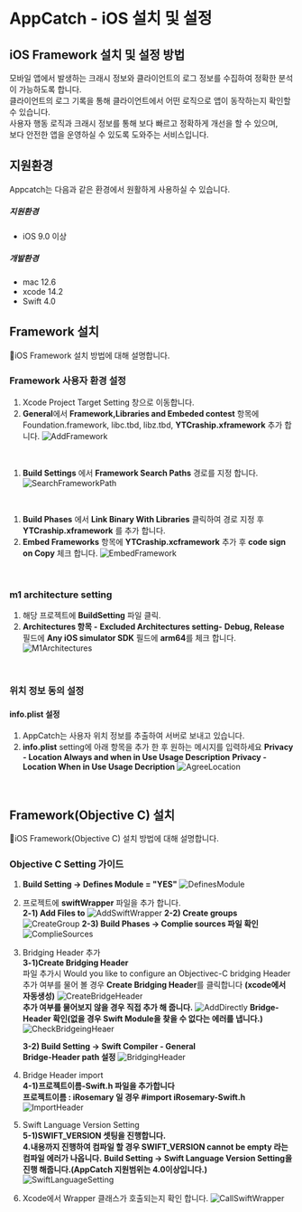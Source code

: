 # AppCatch - iOS 설치 및 설정

## iOS Framework 설치 및 설정 방법
모바일 앱에서 발생하는 크래시 정보와 클라이언트의 로그 정보를 수집하여 정확한 분석이 가능하도록 합니다. </br>
클라이언트의 로그 기록을 통해 클라이언트에서 어떤 로직으로 앱이 동작하는지 확인할 수 있습니다. </br>
사용자 행동 로직과 크래시 정보를 통해 보다 빠르고 정확하게 개선을 할 수 있으며, </br>
보다 안전한 앱을 운영하실 수 있도록 도와주는 서비스입니다. </br>
 <!-- </br>
설치 중 궁금한 사항이 있으시거나, 설치가 잘 되지 않는다면 아래를 통해 언제든지 문의해 주세요. </br>
- 메일: support@appcatch.io -->

## 지원환경
Appcatch는 다음과 같은 환경에서 원활하게 사용하실 수 있습니다.

##### 지원환경
* iOS 9.0 이상

##### 개발환경
* mac 12.6
* xcode 14.2
* Swift 4.0

## Framework 설치
iOS Framework 설치 방법에 대해 설명합니다.

### Framework 사용자 환경 설정
1. Xcode Project Target Setting 창으로 이동합니다.
2. **General**에서 **Framework,Libraries and Embeded contest** 항목에
    Foundation.framework, libc.tbd, libz.tbd, **YTCraship.xframework** 추가 합니다.
![AddFramework](../../assets/iOS/AddFramework.png)
<br>

1. **Build Settings** 에서 **Framework Search Paths** 경로를 지정 합니다. 
![SearchFrameworkPath](../../assets/iOS/SearchFrameworkPath.png)
<br>

1. **Build Phases** 에서 **Link Binary With Libraries** 클릭하여 경로 지정 후 **YTCraship.xframework** 를 추가 합니다.
2. **Embed Frameworks** 항목에 **YTCraship.xcframework** 추가 후 **code sign on Copy** 체크 합니다.
![EmbedFramework](../../assets/iOS/EmbedFramework.png)
<br>

### m1 architecture setting
1. 해당 프로젝트에 **BuildSetting** 파일 클릭.
2. **Architectures 항목 -** **Excluded Architectures setting-** 
     **Debug, Release** 필드에 **Any iOS simulator SDK** 필드에 **arm64**를 체크 합니다.
![M1Architectures](../../assets/iOS/M1Architectures.png)
<br>


### 위치 정보 동의 설정
#### info.plist 설정
1. AppCatch는 사용자 위치 정보를 추출하여 서버로 보내고 있습니다.
2. **info.plist** setting에 아래 항목을 추가 한 후 원하는 메시지를 입력하세요
    **Privacy - Location Always and when in Use Usage Description**
    **Privacy - Location When in Use Usage Decription**
![AgreeLocation](../../assets/iOS/AgreeLocation.png)
<br>

## Framework(Objective C) 설치
iOS Framework(Objective C) 설치 방법에 대해 설명합니다.

### Objective C Setting 가이드
1. **Build Setting -> Defines Module = "YES"**
![DefinesModule](../../assets/iOS/Defines_Module.png)

2. 프로젝트에 **swiftWrapper** 파일을 추가 합니다.<br> 
    **2-1) Add Files to**
![AddSwiftWrapper](../../assets/iOS/Add_SwfitWrapper.png)
    **2-2) Create groups**
![CreateGroup](../../assets/iOS/Create_Group.png)
    **2-3) Build Phases -> Complie sources 파일 확인**
![ComplieSources](../../assets/iOS/Complie_Sources.png)

3. Bridging Header 추가<br>
    **3-1)Create Bridging Header**<br> 
    파일 추가시 Would you like to configure an Objectivec-C bridging Header<br> 
    추가 여부를 물어 볼 경우 **Create Bridging Header**를 클릭합니다 **(xcode에서 자동생성)**
    ![CreateBridgeHeader](../../assets/iOS/Create_Bridge_Header.png)<br>
    **추가 여부를 물어보지 않을 경우 직접 추가 해 줍니다.**
    ![AddDirectly](../../assets/iOS/Add_Directly.png)
    **Bridge-Header 확인(없을 경우 Swift Module을 찾을 수 없다는 에러를 냅니다.)**
    ![CheckBridgeingHeaer](../../assets/iOS/Check_Bridgeing_Heaer.png)<br>

    **3-2) Build Setting -> Swift Compiler - General**<br>
    **Bridge-Header path 설정**
    ![BridgingHeader](../../assets/iOS/Bridging_Header.png)<br>

4. Bridge Header import<br>
    **4-1)프로젝트이름-Swift.h 파일을 추가합니다**<br> 
    **프로젝트이름 : iRosemary 일 경우 #import iRosemary-Swift.h**
    ![ImportHeader](../../assets/iOS/Import_Header.png)<br>

5. Swift Language Version Setting<br>
    **5-1)SWIFT_VERSION 셋팅을 진행합니다.**<br> 
    **4.내용까지 진행하여 컴파일 할 경우 SWIFT_VERSION cannot be empty 라는 컴파일 에러가 나옵니다.**
    **Build Setting -> Swift Language Version Setting을 진행 해줍니다.(AppCatch 지원범위는 4.0이상입니다.)**
    ![SwiftLanguageSetting](../../assets/iOS/Swift_Language_Setting.png)<br>
   
6. Xcode에서 Wrapper 클래스가 호출되는지 확인 합니다. 
   ![CallSwiftWrapper](../../iOS/../assets/iOS/CallSwiftWrapper.png)
    
<br>
